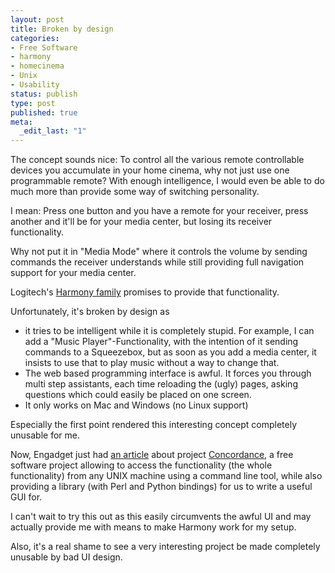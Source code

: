 ```yaml
---
layout: post
title: Broken by design
categories:
- Free Software
- harmony
- homecinema
- Unix
- Usability
status: publish
type: post
published: true
meta:
  _edit_last: "1"
---
```

The concept sounds nice: To control all the various remote controllable devices you accumulate in your home cinema, why not just use one programmable remote? With enough intelligence, I would even be able to do much more than provide some way of switching personality.

I mean: Press one button and you have a remote for your receiver, press another and it'll be for your media center, but losing its receiver functionality.

Why not put it in "Media Mode" where it controls the volume by sending commands the receiver understands while still providing full navigation support for your media center.

Logitech's <a href="http://www.logitech.com/index.cfm/remotes/universal_remotes">Harmony family</a> promises to provide that functionality.

Unfortunately, it's broken by design as
<ul>
	<li>it tries to be intelligent while it is completely stupid. For example, I can add a "Music Player"-Functionality, with the intention of it sending commands to a Squeezebox, but as soon as you add a media center, it insists to use that to play music without a way to change that.</li>
	<li>The web based programming interface is awful. It forces you through multi step assistants, each time reloading the (ugly) pages, asking questions which could easily be placed on one screen.</li>
	<li>It only works on Mac and Windows (no Linux support)</li>
</ul>
Especially the first point rendered this interesting concept completely unusable for me.

Now, Engadget just had <a href="http://www.engadget.com/2008/05/05/concordance-enables-logitech-harmony-programming-in-unix-linux/">an article</a> about project <a href="http://www.phildev.net/harmony/">Concordance</a>, a free software project allowing to access the functionality (the whole functionality) from any UNIX machine using a command line tool, while also providing a library (with Perl and Python bindings) for us to write a useful GUI for.

I can't wait to try this out as this easily circumvents the awful UI and may actually provide me with means to make Harmony work for my setup.

Also, it's a real shame to see a very interesting project be made completely unusable by bad UI design.
